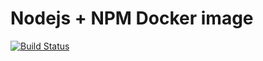 # Nodejs + NPM Docker image
[![Build Status](https://travis-ci.org/fortis/stackd-php.svg?branch=master)](https://travis-ci.org/fortis/stackd-php)
